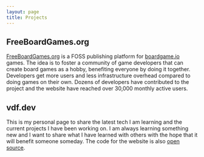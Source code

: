 ```yaml
---
layout: page
title: Projects
---
```



## FreeBoardGames.org

[FreeBoardGames.org](https://freeboardgames.org) is a FOSS publishing platform for [boardgame.io](https://boardgame.io) games. The idea is to foster a community of game developers that can create board games as a hobby, benefiting everyone by doing it together. Developers get more users and less infrastructure overhead compared to doing games on their own. Dozens of developers have contributed to the project and the website have reached over 30,000 monthly active users.

## vdf.dev

This is my personal page to share the latest tech I am learning and the current projects I have been working on. I am always learning something new and I want to share what I have learned with others with the hope that it will benefit someone someday. The code for the website is also [open source](https://github.com/vdfdev/vdf.dev).  
